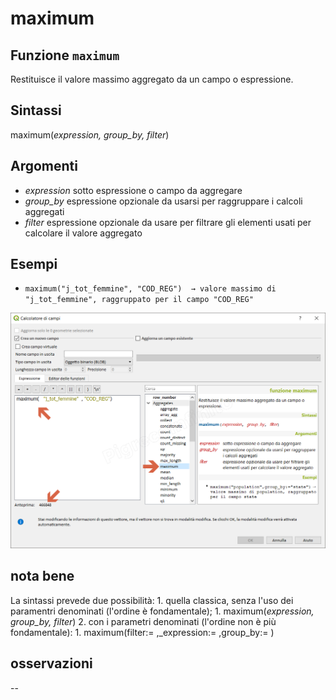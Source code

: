 # maximum

## Funzione `maximum`

Restituisce il valore massimo aggregato da un campo o espressione.

## Sintassi

maximum\(_expression, group\_by, filter_\)

## Argomenti

* _expression_ sotto espressione o campo da aggregare
* _group\_by_ espressione opzionale da usarsi per raggruppare i calcoli aggregati
* _filter_ espressione opzionale da usare per filtrare gli elementi usati per calcolare il valore aggregato

## Esempi

* `maximum("j_tot_femmine", "COD_REG")  → valore massimo di "j_tot_femmine", raggruppato per il campo "COD_REG"`

![](../../../.gitbook/assets/maximum1.png)

## nota bene

La sintassi prevede due possibilità: 1. quella classica, senza l'uso dei paramentri denominati \(l'ordine è fondamentale\); 1. maximum\(_expression, group\_by, filter_\) 2. con i parametri denominati \(l'ordine non è più fondamentale\): 1. maximum\(filter:= ,\_expression:= ,group\_by:= \)

## osservazioni

--

